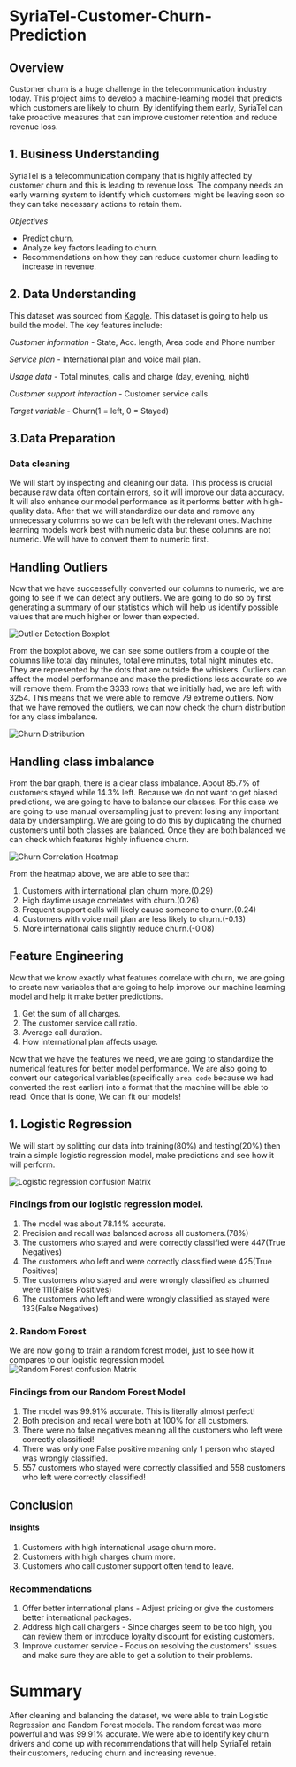 # SyriaTel-Customer-Churn-Prediction
## Overview
Customer churn is a huge challenge in the telecommunication industry today. This project aims to develop a machine-learning model that predicts which customers are likely to churn. By identifying them early, SyriaTel can take proactive measures that can improve customer retention and reduce revenue loss.

## 1. Business Understanding
SyriaTel is a telecommunication company that is highly affected by customer churn and this is leading to revenue loss. The company needs an early warning system to identify which customers might be leaving soon so they can take necessary actions to retain them.

*Objectives*
- Predict churn.
- Analyze key factors leading to churn.
- Recommendations on how they can reduce customer churn leading to increase in revenue.

## 2. Data Understanding
This dataset was sourced from [Kaggle](https://www.kaggle.com/datasets/becksddf/churn-in-telecoms-dataset?resource=download). This dataset is going to help us build the model. The key features include:

*Customer information* - State, Acc. length, Area code and Phone number

*Service plan* - International plan and voice mail plan.

*Usage data* - Total minutes, calls and charge (day, evening, night)

*Customer support interaction* - Customer service calls

*Target variable* - Churn(1 = left, 0 = Stayed)

## 3.Data Preparation
### Data cleaning

We will start by inspecting and cleaning our data. This process is crucial because raw data often contain errors, so it will improve our data accuracy. It will also enhance our model performance as it performs better with high-quality data. After that we will  standardize our data and remove any unnecessary columns so we can be left with the relevant ones. Machine learning models work best with numeric data but these columns are not numeric. We will have to convert them to numeric first.

## Handling Outliers

Now that we have successefully converted our columns to numeric, we are going to see if we can detect any outliers. We are going to do so by first generating a summary of our statistics which will help us identify possible values that are much higher or lower than expected.

![Outlier Detection Boxplot](https://github.com/Brendamutai/SyriaTel-Customer-Churn-Prediction/blob/main/Capture.JPG)

From the boxplot above, we can see some outliers from a couple of the columns like total day minutes, total eve minutes, total night minutes etc. They are represented by the dots that are outside the whiskers. Outliers can affect the model performance and make the predictions less accurate so we will remove them. From the 3333 rows that we initially had, we are left with 3254. This means that we were able to remove 79 extreme outliers. Now that we have removed the outliers, we can now check the churn distribution for any class imbalance.

![Churn Distribution](https://github.com/Brendamutai/SyriaTel-Customer-Churn-Prediction/blob/main/Churn%20distribution.JPG)

## Handling class imbalance

From the bar graph, there is a clear class imbalance. About 85.7% of customers stayed while 14.3% left. Because we do not want to get biased predictions, we are going to have to balance our classes. For this case we are going to use manual oversampling just to prevent losing any important data by undersampling. We are going to do this by duplicating the churned customers until both classes are balanced. Once they are both balanced we can check which features highly influence churn.

![Churn Correlation Heatmap](https://github.com/Brendamutai/SyriaTel-Customer-Churn-Prediction/blob/main/Correlation%20Heatmap.JPG)

From the heatmap above, we are able to see that:

1. Customers with international plan churn more.(0.29)
2. High daytime usage correlates with churn.(0.26)
3. Frequent support calls will likely cause someone to churn.(0.24)
4. Customers with voice mail plan are less likely to churn.(-0.13)
5. More international calls slightly reduce churn.(-0.08)

## Feature Engineering

Now that we know exactly what features correlate with churn, we are going to create new variables that are going to help improve our machine learning model and help it make better predictions.

1. Get the sum of all charges.
2. The customer service call ratio.
3. Average call duration.
4. How international plan affects usage.

Now that we have the features we need, we are going to standardize the numerical features for better model performance. We are also going to convert our categorical variables(specifically `area code` because we had converted the rest earlier) into a format that the machine will be able to read. Once that is done, We can fit our models!

## 1. Logistic Regression
 We will start by splitting our data into training(80%) and testing(20%) then train a simple logistic regression model, make predictions and see how it will perform.

![Logistic regression confusion Matrix](https://github.com/Brendamutai/SyriaTel-Customer-Churn-Prediction/blob/main/Logistic%20Confusion%20Matrix.JPG)

### Findings from our logistic regression model.

1. The model was about 78.14% accurate.
2. Precision and recall was balanced across all customers.(78%)
3. The customers who stayed and were correctly classified were 447(True Negatives)
4. The customers who left and were correctly classified were 425(True Positives)
5. The customers who stayed and were wrongly classified as churned were 111(False Positives)
6. The customers who left and were wrongly classified as stayed were 133(False Negatives)

### 2. Random Forest
We are now going to train a random forest model, just to see how it compares to our logistic regression model.
![Random Forest confusion Matrix](https://github.com/Brendamutai/SyriaTel-Customer-Churn-Prediction/blob/main/Random%20forest%20confusion%20matrix.JPG)

### Findings from our Random Forest Model

1. The model was 99.91% accurate. This is literally almost perfect!
2. Both precision and recall were both at 100% for all customers.
3. There were no false negatives meaning all the customers who left were correctly classified!
4. There was only one False positive meaning only 1 person who stayed was wrongly classified.
5. 557 customers who stayed were correctly classified and 558 customers who left were correctly classified!


## Conclusion
#### Insights
1. Customers with high international usage churn more.
2. Customers with high charges churn more.
3. Customers who call customer support often tend to leave.

### Recommendations
1. Offer better international plans - Adjust pricing or give the customers better international packages.
2. Address high call chargers - Since charges seem to be too high, you can review them or introduce loyalty discount for existing customers.
3. Improve customer service - Focus on resolving the customers' issues and make sure they are able to get a solution to their problems.

# Summary
After cleaning and balancing the dataset, we were able to train Logistic Regression and Random Forest models. The random forest was more powerful and was 99.91% accurate. We were able to identify key churn drivers and come up with recommendations that will help SyriaTel retain their customers, reducing churn and increasing revenue.


